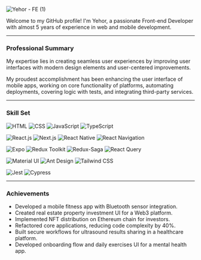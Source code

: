 ![Yehor - FE (1)](https://github.com/ZhoraLauten/ZhoraLauten/assets/171167430/59a09d0a-8106-43ae-9459-aee3e6230f46)

Welcome to my GitHub profile! I'm Yehor, a passionate Front-end Developer with almost 5 years of experience in web and mobile development. 

---

### Professional Summary
My expertise lies in creating seamless user experiences by improving user interfaces with modern design elements and user-centered improvements. 

My proudest accomplishment has been enhancing the user interface of mobile apps, working on core functionality of platforms, automating deployments, covering logic with tests, and integrating third-party services.

---

### Skill Set

![HTML](https://img.shields.io/badge/HTML-E34F26?style=for-the-badge&logo=html5&logoColor=white)
![CSS](https://img.shields.io/badge/CSS-1572B6?style=for-the-badge&logo=css3&logoColor=white)
![JavaScript](https://img.shields.io/badge/JavaScript-F7DF1E?style=for-the-badge&logo=javascript&logoColor=black)
![TypeScript](https://img.shields.io/badge/TypeScript-007ACC?style=for-the-badge&logo=typescript&logoColor=white)

![React.js](https://img.shields.io/badge/React.js-20232A?style=for-the-badge&logo=react&logoColor=61DAFB)
![Next.js](https://img.shields.io/badge/Next.js-black?style=for-the-badge&logo=next.js&logoColor=white)
![React Native](https://img.shields.io/badge/React_Native-20232A?style=for-the-badge&logo=react&logoColor=61DAFB)
![React Navigation](https://img.shields.io/badge/React_Navigation-20232A?style=for-the-badge&logo=react-navigation&logoColor=white)

![Expo](https://img.shields.io/badge/Expo-000020?style=for-the-badge&logo=expo&logoColor=white)
![Redux Toolkit](https://img.shields.io/badge/Redux_Toolkit-764ABC?style=for-the-badge&logo=redux&logoColor=white)
![Redux-Saga](https://img.shields.io/badge/Redux_Saga-764ABC?style=for-the-badge&logo=redux-saga&logoColor=white)
![React Query](https://img.shields.io/badge/React_Query-FF4154?style=for-the-badge&logo=react-query&logoColor=white)

![Material UI](https://img.shields.io/badge/Material_UI-0081CB?style=for-the-badge&logo=material-ui&logoColor=white)
![Ant Design](https://img.shields.io/badge/Ant_Design-0170FE?style=for-the-badge&logo=ant-design&logoColor=white)
![Tailwind CSS](https://img.shields.io/badge/Tailwind_CSS-38B2AC?style=for-the-badge&logo=tailwind-css&logoColor=white)

![Jest](https://img.shields.io/badge/Jest-C21325?style=for-the-badge&logo=jest&logoColor=white)
![Cypress](https://img.shields.io/badge/Cypress-17202C?style=for-the-badge&logo=cypress&logoColor=white)

---

### Achievements
- Developed a mobile fitness app with Bluetooth sensor integration.
- Created real estate property investment UI for a Web3 platform.
- Implemented NFT distribution on Ethereum chain for investors.
- Refactored core applications, reducing code complexity by 40%.
- Built secure workflows for ultrasound results sharing in a healthcare platform.
- Developed onboarding flow and daily exercises UI for a mental health app.
